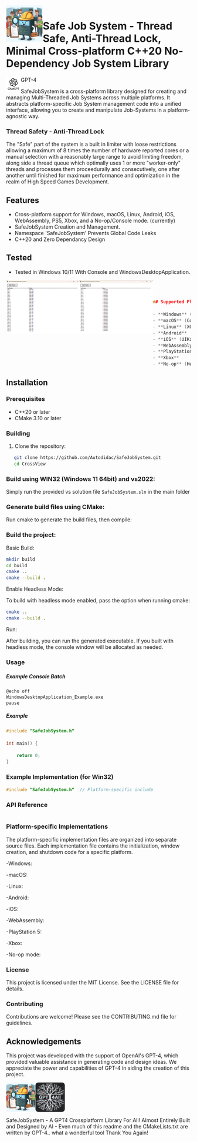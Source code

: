 <img align="left" src="image/3.jpg" width="100px"/>


# Safe Job System - Thread Safe, Anti-Thread Lock, Minimal Cross-platform C++20 No-Dependency Job System Library


<img align="left" src="image/gpt.jpg" width="40px"/>GPT-4


SafeJobSystem is a cross-platform library designed for creating and managing Multi-Threaded Job Systems across multiple platforms. It abstracts platform-specific Job System management code into a unified interface, allowing you to create and manipulate Job-Systems in a platform-agnostic way. 

### Thread Safety - Anti-Thread Lock

The "Safe" part of the system is a built in limiter with loose restrictions allowing a maximum of 8 times the number of hardware reported cores or a manual selection with a reasonably large range to avoid limiting freedom, along side a thread queue which optimally uses 1 or more "worker-only" threads and processes them proceedurally and consecutively, one after another until finished for maximum performance and optimization in the realm of High Speed Games Development.



## Features

- Cross-platform support for Windows, macOS, Linux, Android, iOS, WebAssembly, PS5, Xbox, and a No-op/Console mode. (currently)
- SafeJobSystem Creation and Management.
- Namespace 'SafeJobSystem' Prevents Global Code Leaks
- C++20 and Zero Dependancy Design


## Tested

- Tested in Windows 10/11 With Console and WindowsDesktopApplication.

<img align="left" src="image/3.png" width="200px"/>

<img align="left" src="image/2.png" width="200px"/>

```cpp



## Supported Platforms

- **Windows** (Win32)
- **macOS** (Cocoa)
- **Linux** (XCB or XLib)
- **Android**
- **iOS** (UIKit)
- **WebAssembly** (Emscripten)
- **PlayStation 5** (PS5)
- **Xbox**
- **No-op** (Headless mode)
```


## Installation

### Prerequisites

- C++20 or later
- CMake 3.10 or later

### Building

1. Clone the repository:
```sh
   git clone https://github.com/Autodidac/SafeJobSystem.git
   cd CrossView
```





### Build using WIN32 (Windows 11 64bit) and vs2022:
Simply run the provided vs solution file `SafeJobSystem.sln` in the main folder




### Generate build files using CMake:
Run cmake to generate the build files, then compile:





### Build the project:
Basic Build:
```sh
mkdir build
cd build
cmake ..
cmake --build .
```
Enable Headless Mode:

To build with headless mode enabled, pass the option when running cmake:
```sh
cmake .. 
cmake --build .
```
Run:

After building, you can run the generated executable. If you built with headless mode, the console window will be allocated as needed.


### Usage
##### Example Console Batch
```batch
@echo off
WindowsDesktopApplication_Example.exe 
pause
```

##### Example
```cpp
#include "SafeJobSystem.h"

int main() {

    return 0;
}
```

### Example Implementation (for Win32)
```cpp
#include "SafeJobSystem.h"  // Platform-specific include

```

### API Reference

```cpp

```



### Platform-specific Implementations
The platform-specific implementation files are organized into separate source files. Each implementation file contains the initialization, window creation, and shutdown code for a specific platform.

-Windows:

-macOS:

-Linux: 

-Android:

-iOS: 

-WebAssembly: 

-PlayStation 5: 

-Xbox: 

-No-op mode:



### License
This project is licensed under the MIT License. See the LICENSE file for details.


### Contributing
Contributions are welcome! Please see the CONTRIBUTING.md file for guidelines.


## Acknowledgements
This project was developed with the support of OpenAI's GPT-4, which provided valuable assistance in generating code and design ideas. We appreciate the power and capabilities of GPT-4 in aiding the creation of this project.



<img align="left" src="image/3.jpg" width="80px"/>
<img align="center" src="image/gpt4all.png" width="80px"/>

SafeJobSystem - A GPT4 Crossplatform Library For All! Almost Entirely Built and Designed by AI - Even much of this readme and the CMakeLists.txt are written by GPT-4.. what a wonderful tool Thank You Again!



